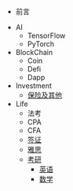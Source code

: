 * 前言
+ AI
	+ TensorFlow
	+ PyTorch
+ BlockChain
	+ Coin
	+ Defi
	+ Dapp
+ Investment
	+ [保险及其他](docs/wiki-insurance.md)
+ Life
	+ 法考
	+ CPA
	+ CFA
	+ [签证](docs/wiki-visa.md)
	+ [雅思](docs/wiki-IELTS.md)
	+ [考研](docs/wiki-master.md)
		+ [英语](docs/wiki-master-english.md)
		+ [数学](docs/wiki-master-math.md)
